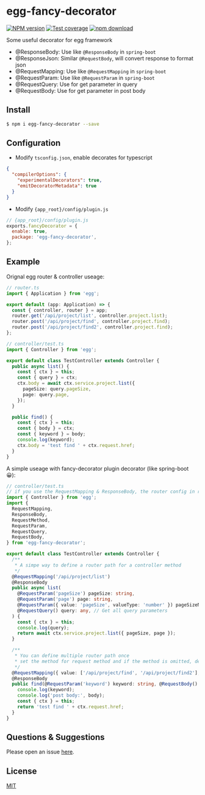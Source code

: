 # egg-fancy-decorator

[![NPM version][npm-image]][npm-url]
[![Test coverage][codecov-image]][codecov-url]
[![npm download][download-image]][download-url]

[npm-image]: https://img.shields.io/npm/v/egg-fancy-decorator.svg?style=flat-square
[npm-url]: https://npmjs.org/package/egg-fancy-decorator
[codecov-image]: https://img.shields.io/codecov/c/github/bruce007lee/egg-fancy-decorator.svg?style=flat-square
[codecov-url]: https://codecov.io/github/bruce007lee/egg-fancy-decorator?branch=main
[david-url]: https://david-dm.org/eggjs/egg-fancy-decorator
[snyk-image]: https://snyk.io/test/npm/egg-fancy-decorator/badge.svg?style=flat-square
[snyk-url]: https://snyk.io/test/npm/egg-fancy-decorator
[download-image]: https://img.shields.io/npm/dm/egg-fancy-decorator.svg?style=flat-square
[download-url]: https://npmjs.org/package/egg-fancy-decorator

<!--
Description here.
-->

Some useful decorator for egg framework

- @ResponseBody: Use like `@ResponseBody` in `spring-boot`
- @ResponseJson: Similar `@RequestBody`, will convert response to format json
- @RequestMapping: Use like `@RequestMapping` in `spring-boot`
- @RequestParam: Use like `@RequestParam` in `spring-boot`
- @RequestQuery: Use for get parameter in query
- @RequestBody: Use for get parameter in post body

## Install

```bash
$ npm i egg-fancy-decorator --save
```

## Configuration

- Modify `tsconfig.json`, enable decorates for typescript

```json
{
  "compilerOptions": {
    "experimentalDecorators": true,
    "emitDecoratorMetadata": true
  }
}
```

- Modify `{app_root}/config/plugin.js`

```js
// {app_root}/config/plugin.js
exports.fancyDecorator = {
  enable: true,
  package: 'egg-fancy-decorator',
};
```

## Example

Orignal egg router & controller useage:

```typescript
// router.ts
import { Application } from 'egg';

export default (app: Application) => {
  const { controller, router } = app;
  router.get('/api/project/list', controller.project.list);
  router.post('/api/project/find', controller.project.find);
  router.post('/api/project/find2', controller.project.find);
};
```

```typescript
// controller/test.ts
import { Controller } from 'egg';

export default class TestController extends Controller {
  public async list() {
    const { ctx } = this;
    const { query } = ctx;
    ctx.body = await ctx.service.project.list({
      pageSize: query.pageSize,
      page: query.page,
    });
  }

  public find() {
    const { ctx } = this;
    const { body } = ctx;
    const { keyword } = body;
    console.log(keyword);
    ctx.body = 'test find ' + ctx.request.href;
  }
}
```

A simple useage with fancy-decorator plugin decorator (like spring-boot 😀):

```typescript
// controller/test.ts
// if you use the RequestMapping & ResponseBody, the router config in router.js can be omitted.
import { Controller } from 'egg';
import {
  RequestMapping,
  ResponseBody,
  RequestMethod,
  RequestParam,
  RequestQuery,
  RequestBody,
} from 'egg-fancy-decorator';

export default class TestController extends Controller {
  /**
   * A simpe way to define a router path for a controller method
   */
  @RequestMapping('/api/project/list')
  @ResponseBody
  public async list(
    @RequestParam('pageSize') pageSize: string,
    @RequestParam('page') page: string,
    @RequestParam({ value: 'pageSize', valueType: 'number' }) pageSizeNum: number, // Cast to number
    @RequestQuery() query: any, // Get all query parameters
  ) {
    const { ctx } = this;
    console.log(query);
    return await ctx.service.project.list({ pageSize, page });
  }

  /**
   * You can define multiple router path once
   * set the method for request method and if the method is omitted, default method is GET.
   */
  @RequestMapping({ value: ['/api/project/find', '/api/project/find2'], method: RequestMethod.POST })
  @ResponseBody
  public find(@RequestParam('keyword') keyword: string, @RequestBody() body: any) {
    console.log(keyword);
    console.log('post body:', body);
    const { ctx } = this;
    return 'test find ' + ctx.request.href;
  }
}
```

## Questions & Suggestions

Please open an issue [here](https://github.com/bruce007lee/egg-fancy-decorator/issues).

## License

[MIT](LICENSE)
